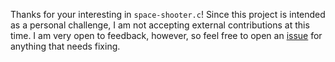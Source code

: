 Thanks for your interesting in `space-shooter.c`! Since this project is intended as a personal challenge, I am not accepting external contributions at this time. I am very open to feedback, however, so feel free to open an [issue](https://github.com/tsherif/space-shooter.c/issues) for anything that needs fixing.